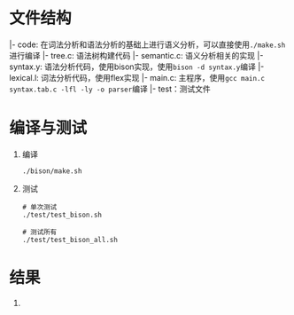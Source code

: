 # 文件结构
|- code: 在词法分析和语法分析的基础上进行语义分析，可以直接使用`./make.sh`进行编译
    |- tree.c: 语法树构建代码
    |- semantic.c: 语义分析相关的实现
    |- syntax.y: 语法分析代码，使用bison实现，使用`bison -d syntax.y`编译
    |- lexical.l: 词法分析代码，使用flex实现
    |- main.c: 主程序，使用`gcc main.c syntax.tab.c -lfl -ly -o parser`编译
|- test：测试文件

# 编译与测试
1. 编译
    ```
    ./bison/make.sh
    ```
2. 测试
    ```
    # 单次测试
    ./test/test_bison.sh

    # 测试所有
    ./test/test_bison_all.sh
    ```

# 结果
1. 